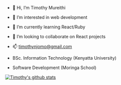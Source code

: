 - 👋 Hi, I’m Timothy Mureithi
- 👀 I’m interested in web development
- 🌱 I’m currently learning React/Ruby
- 💞️ I’m looking to collaborate on React projects
- 📫 timothynjomo@gmail.com

- BSc. Information Technology (Kenyatta University)
- Software Development (Moringa School) 




[![Timothy's github stats](https://github-readme-stats.vercel.app/api?username=timothymureithi)](https://github.com/timothymureithi/github-readme-stats)

<!---
timothymureithi/timothymureithi is a ✨ special ✨ repository because its `README.md` (this file) appears on your GitHub profile.
You can click the Preview link to take a look at your changes.
--->
